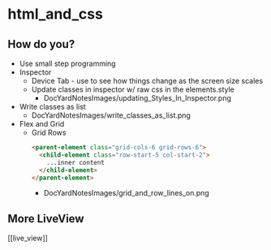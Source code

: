 # html_and_css

## How do you?
* Use small step programming
* Inspector
  * Device Tab - use to see how things change as the screen size scales
  * Update classes in inspector w/ raw css in the elements.style
    * DocYardNotesImages/updating_Styles_In_Inspector.png
* Write classes as list
  * DocYardNotesImages/write_classes_as_list.png
* Flex and Grid
  * Grid Rows 
    ```html
    <parent-element class="grid-cols-6 grid-rows-6">
      <child-element class="row-start-5 col-start-2">
        ...inner content
      </child-element>
    </parent-element>
    ```
    * DocYardNotesImages/grid_and_row_lines_on.png

## More LiveView
[[live_view]]
  